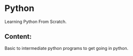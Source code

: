 # Python
Learning Python From Scratch.
## Content:
 Basic to intermediate  python programs to get going in python.
